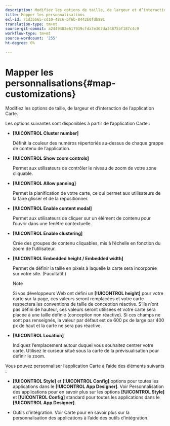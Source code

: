 ```yaml
---
description: Modifiez les options de taille, de largeur et d’interaction de l’application Carte.
title: Mapper les personnalisations
exl-id: 71d3bb65-cd10-48c6-bf6b-8442b0fdb891
translation-type: tm+mt
source-git-commit: a2449482e617939cfda7e367da34875bf187c4c9
workflow-type: tm+mt
source-wordcount: '255'
ht-degree: 0%

---
```


# Mapper les personnalisations{#map-customizations}

Modifiez les options de taille, de largeur et d’interaction de l’application Carte.



Les options suivantes sont disponibles à partir de l’application Carte :

* **[!UICONTROL Cluster number]**

   Définit la couleur des numéros répertoriés au-dessus de chaque grappe de contenu de l’application.

* **[!UICONTROL Show zoom controls]**

   Permet aux utilisateurs de contrôler le niveau de zoom de votre zone cliquable.

* **[!UICONTROL Allow panning]**

   Permet la planification de votre carte, ce qui permet aux utilisateurs de la faire glisser et de la repositionner.

* **[!UICONTROL Enable content modal]**

   Permet aux utilisateurs de cliquer sur un élément de contenu pour l’ouvrir dans une fenêtre contextuelle.

* **[!UICONTROL Enable clustering]**

   Crée des groupes de contenu cliquables, mis à l’échelle en fonction du zoom de l’utilisateur.

* **[!UICONTROL Embedded height / Embedded width]**

   Permet de définir la taille en pixels à laquelle la carte sera incorporée sur votre site. (Facultatif.)

   >[!NOTE]
   >
   >Si vos développeurs Web ont défini un **[!UICONTROL height]** pour votre carte sur la page, ces valeurs seront remplacées et votre carte respectera les conventions de taille de conception réactive. S’ils n’ont pas défini de hauteur, ces valeurs seront utilisées et votre carte sera placée à une taille définie (conception non réactive). Si ces champs ne sont pas renseignés, la valeur par défaut est de 600 px de large par 400 px de haut et la carte ne sera pas réactive.

* **[!UICONTROL Location]**

   Indiquez l’emplacement autour duquel vous souhaitez centrer votre carte. Utilisez le curseur situé sous la carte de la prévisualisation pour définir le zoom.

Vous pouvez personnaliser l’application Carte à l’aide des éléments suivants :

* **[!UICONTROL Style]** et  **[!UICONTROL Config]** options pour toutes les applications dans le  **[!UICONTROL App Designer]**. Voir Personnalisation des applications pour en savoir plus sur les options **[!UICONTROL Style]** et **[!UICONTROL Config]** standard pour toutes les applications dans le **[!UICONTROL App Designer]**.

* Outils d’intégration. Voir Carte pour en savoir plus sur la personnalisation des applications à l’aide des outils d’intégration.
